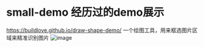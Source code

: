 # small-demo 经历过的demo展示

https://buildlove.github.io/draw-shape-demo/ 一个绘图工具，用来框选图片区域来精准识别图片
![image](https://user-images.githubusercontent.com/14903648/189802003-052c8a4e-e3a7-4a41-abbb-2ff54b636dd8.png)
